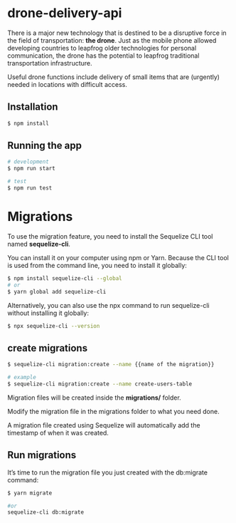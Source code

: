 # drone-delivery-api

There is a major new technology that is destined to be a disruptive force in the field of transportation: **the drone**. Just as the mobile phone allowed developing countries to leapfrog older technologies for personal communication, the drone has the potential to leapfrog traditional transportation infrastructure.

Useful drone functions include delivery of small items that are (urgently) needed in locations with difficult access.

## Installation

```bash
$ npm install
```

## Running the app

```bash
# development
$ npm run start

# test
$ npm run test
```

# Migrations

To use the migration feature, you need to install the Sequelize CLI tool named **sequelize-cli**.

You can install it on your computer using npm or Yarn. Because the CLI tool is used from the command line, you need to install it globally:

```bash
$ npm install sequelize-cli --global
# or
$ yarn global add sequelize-cli
```

Alternatively, you can also use the npx command to run sequelize-cli without installing it globally:

```bash
$ npx sequelize-cli --version
```

## create migrations

```bash
$ sequelize-cli migration:create --name {{name of the migration}}

# example
$ sequelize-cli migration:create --name create-users-table
```

Migration files will be created inside the **migrations/** folder.

Modify the migration file in the migrations folder to what you need done.

A migration file created using Sequelize will automatically add the timestamp of when it was created.

## Run migrations

It’s time to run the migration file you just created with the db:migrate command:

```bash
$ yarn migrate

#or
sequelize-cli db:migrate
```
